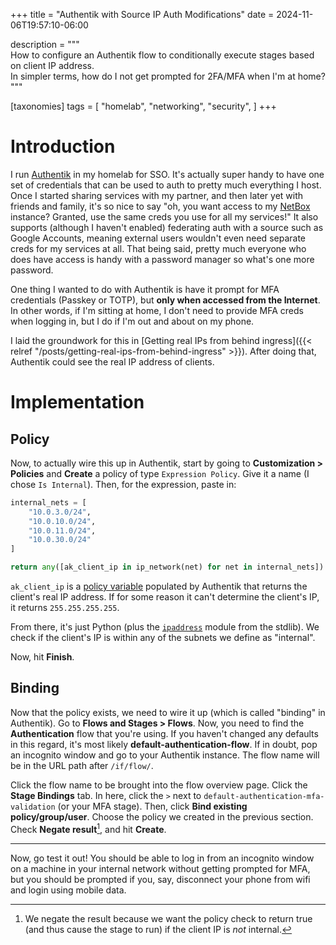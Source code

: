 +++
title = "Authentik with Source IP Auth Modifications"
date = 2024-11-06T19:57:10-06:00

description = """\
    How to configure an Authentik flow to conditionally execute stages based on client IP address. \
    In simpler terms, how do I not get prompted for 2FA/MFA when I'm at home?\
"""

[taxonomies]
tags = [
    "homelab",
    "networking",
    "security",
    ]
+++

# Introduction

I run [Authentik](https://goauthentik.io) in my homelab for SSO. It's actually super handy to have one set of credentials that can be
used to auth to pretty much everything I host. Once I started sharing services with my partner, and then later yet with friends and family,
it's so nice to say "oh, you want access to my [NetBox](https://github.com/netbox-community/netbox) instance? Granted, use the same creds
you use for all my services!" It also supports (although I haven't enabled) federating auth with a source such as Google Accounts, meaning
external users wouldn't even need separate creds for my services at all. That being said, pretty much everyone who does have access is
handy with a password manager so what's one more password.

One thing I wanted to do with Authentik is have it prompt for MFA credentials (Passkey or TOTP), but **only when accessed from the Internet**.
In other words, if I'm sitting at home, I don't need to provide MFA creds when logging in, but I do if I'm out and about on my phone.

I laid the groundwork for this in [Getting real IPs from behind ingress]({{< relref "/posts/getting-real-ips-from-behind-ingress" >}}).
After doing that, Authentik could see the real IP address of clients.

# Implementation

## Policy

Now, to actually wire this up in Authentik, start by going to **Customization > Policies** and **Create** a policy of type `Expression Policy`.
Give it a name (I chose `Is Internal`). Then, for the expression, paste in:

```python
internal_nets = [
    "10.0.3.0/24",
    "10.0.10.0/24",
    "10.0.11.0/24",
    "10.0.30.0/24"
]

return any([ak_client_ip in ip_network(net) for net in internal_nets])
```

`ak_client_ip` is a [policy variable](https://version-2024-10.goauthentik.io/docs/customize/policies/expression?utm_source=authentik#variables)
populated by Authentik that returns the client's real IP address. If for some reason it can't determine the client's IP, it returns
`255.255.255.255`.

From there, it's just Python (plus the [`ipaddress`](https://docs.python.org/3/library/ipaddress.html#ipaddress.ip_address) module from
the stdlib). We check if the client's IP is within any of the subnets we define as "internal".

Now, hit **Finish**.

## Binding

Now that the policy exists, we need to wire it up (which is called "binding" in Authentik). Go to **Flows and Stages > Flows**. Now, you
need to find the **Authentication** flow that you're using. If you haven't changed any defaults in this regard, it's most likely
**default-authentication-flow**. If in doubt, pop an incognito window and go to your Authentik instance. The flow name will be in the
URL path after `/if/flow/`.

Click the flow name to be brought into the flow overview page. Click the **Stage Bindings** tab. In here, click the `>` next to
`default-authentication-mfa-validation` (or your MFA stage). Then, click **Bind existing policy/group/user**. Choose the policy
we created in the previous section. Check **Negate result**[^1], and hit **Create**.

---

Now, go test it out! You should be able to log in from an incognito window on a machine in your internal network without getting prompted
for MFA, but you should be prompted if you, say, disconnect your phone from wifi and login using mobile data.

[^1]: We negate the result because we want the policy check to return true (and thus cause the stage to run) 
if the client IP is *not* internal.
